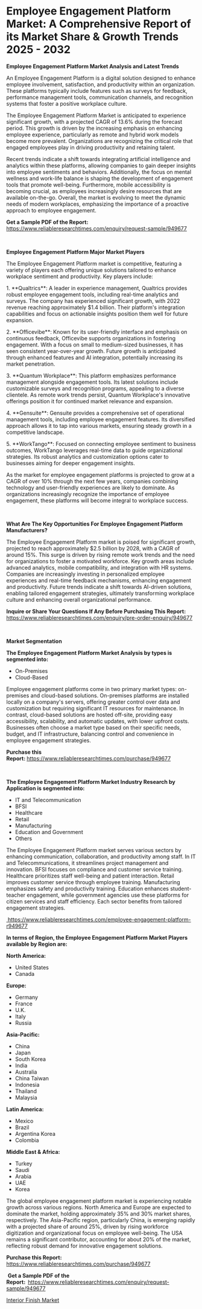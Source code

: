 <p><h1>Employee Engagement Platform Market: A Comprehensive Report of its Market Share & Growth Trends 2025 - 2032</h1></p><p><strong>Employee Engagement Platform Market Analysis and Latest Trends</strong></p>
<p><p>An Employee Engagement Platform is a digital solution designed to enhance employee involvement, satisfaction, and productivity within an organization. These platforms typically include features such as surveys for feedback, performance management tools, communication channels, and recognition systems that foster a positive workplace culture.</p><p>The Employee Engagement Platform Market is anticipated to experience significant growth, with a projected CAGR of 13.6% during the forecast period. This growth is driven by the increasing emphasis on enhancing employee experience, particularly as remote and hybrid work models become more prevalent. Organizations are recognizing the critical role that engaged employees play in driving productivity and retaining talent.</p><p>Recent trends indicate a shift towards integrating artificial intelligence and analytics within these platforms, allowing companies to gain deeper insights into employee sentiments and behaviors. Additionally, the focus on mental wellness and work-life balance is shaping the development of engagement tools that promote well-being. Furthermore, mobile accessibility is becoming crucial, as employees increasingly desire resources that are available on-the-go. Overall, the market is evolving to meet the dynamic needs of modern workplaces, emphasizing the importance of a proactive approach to employee engagement.</p></p>
<p><strong>Get a Sample PDF of the Report:&nbsp;</strong> <a href="https://www.reliableresearchtimes.com/enquiry/request-sample/949677?utm_campaign=2006&utm_medium=2&utm_source=Github&utm_content=ia&utm_term=07032025&utm_id=employee-engagement-platform">https://www.reliableresearchtimes.com/enquiry/request-sample/949677</a></p>
<p>&nbsp;</p>
<p><strong>Employee Engagement Platform Major Market Players</strong></p>
<p><p>The Employee Engagement Platform market is competitive, featuring a variety of players each offering unique solutions tailored to enhance workplace sentiment and productivity. Key players include:</p><p>1. **Qualtrics**: A leader in experience management, Qualtrics provides robust employee engagement tools, including real-time analytics and surveys. The company has experienced significant growth, with 2022 revenue reaching approximately $1.4 billion. Their platform's integration capabilities and focus on actionable insights position them well for future expansion.</p><p>2. **Officevibe**: Known for its user-friendly interface and emphasis on continuous feedback, Officevibe supports organizations in fostering engagement. With a focus on small to medium-sized businesses, it has seen consistent year-over-year growth. Future growth is anticipated through enhanced features and AI integration, potentially increasing its market penetration.</p><p>3. **Quantum Workplace**: This platform emphasizes performance management alongside engagement tools. Its latest solutions include customizable surveys and recognition programs, appealing to a diverse clientele. As remote work trends persist, Quantum Workplace's innovative offerings position it for continued market relevance and expansion.</p><p>4. **Gensuite**: Gensuite provides a comprehensive set of operational management tools, including employee engagement features. Its diversified approach allows it to tap into various markets, ensuring steady growth in a competitive landscape.</p><p>5. **WorkTango**: Focused on connecting employee sentiment to business outcomes, WorkTango leverages real-time data to guide organizational strategies. Its robust analytics and customization options cater to businesses aiming for deeper engagement insights.</p><p>As the market for employee engagement platforms is projected to grow at a CAGR of over 10% through the next few years, companies combining technology and user-friendly experiences are likely to dominate. As organizations increasingly recognize the importance of employee engagement, these platforms will become integral to workplace success.</p></p>
<p>&nbsp;</p>
<p><strong>What Are The Key Opportunities For Employee Engagement Platform Manufacturers?</strong></p>
<p><p>The Employee Engagement Platform market is poised for significant growth, projected to reach approximately $2.5 billion by 2028, with a CAGR of around 15%. This surge is driven by rising remote work trends and the need for organizations to foster a motivated workforce. Key growth areas include advanced analytics, mobile compatibility, and integration with HR systems. Companies are increasingly investing in personalized employee experiences and real-time feedback mechanisms, enhancing engagement and productivity. Future trends indicate a shift towards AI-driven solutions, enabling tailored engagement strategies, ultimately transforming workplace culture and enhancing overall organizational performance.</p></p>
<p><strong>Inquire or Share Your Questions If Any Before Purchasing This Report:</strong> <a href="https://www.reliableresearchtimes.com/enquiry/pre-order-enquiry/949677?utm_campaign=2006&utm_medium=2&utm_source=Github&utm_content=ia&utm_term=07032025&utm_id=employee-engagement-platform">https://www.reliableresearchtimes.com/enquiry/pre-order-enquiry/949677</a></p>
<p>&nbsp;</p>
<p><strong>Market Segmentation</strong></p>
<p><strong>The Employee Engagement Platform Market Analysis by types is segmented into:</strong></p>
<p><ul><li>On-Premises</li><li>Cloud-Based</li></ul></p>
<p><p>Employee engagement platforms come in two primary market types: on-premises and cloud-based solutions. On-premises platforms are installed locally on a company's servers, offering greater control over data and customization but requiring significant IT resources for maintenance. In contrast, cloud-based solutions are hosted off-site, providing easy accessibility, scalability, and automatic updates, with lower upfront costs. Businesses often choose a market type based on their specific needs, budget, and IT infrastructure, balancing control and convenience in employee engagement strategies.</p></p>
<p><strong>Purchase this Report:&nbsp;</strong><a href="https://www.reliableresearchtimes.com/purchase/949677?utm_campaign=2006&utm_medium=2&utm_source=Github&utm_content=ia&utm_term=07032025&utm_id=employee-engagement-platform">https://www.reliableresearchtimes.com/purchase/949677</a></p>
<p>&nbsp;</p>
<p><strong>The Employee Engagement Platform Market Industry Research by Application is segmented into:</strong></p>
<p><ul><li>IT and Telecommunication</li><li>BFSI</li><li>Healthcare</li><li>Retail</li><li>Manufacturing</li><li>Education and Government</li><li>Others</li></ul></p>
<p><p>The Employee Engagement Platform market serves various sectors by enhancing communication, collaboration, and productivity among staff. In IT and Telecommunications, it streamlines project management and innovation. BFSI focuses on compliance and customer service training. Healthcare prioritizes staff well-being and patient interaction. Retail improves customer service through employee training. Manufacturing emphasizes safety and productivity training. Education enhances student-teacher engagement, while government agencies use these platforms for citizen services and staff efficiency. Each sector benefits from tailored engagement strategies.</p></p>
<p><a href="https://www.reliableresearchtimes.com/employee-engagement-platform-r949677?utm_campaign=2006&utm_medium=2&utm_source=Github&utm_content=ia&utm_term=07032025&utm_id=employee-engagement-platform">&nbsp;https://www.reliableresearchtimes.com/employee-engagement-platform-r949677</a></p>
<p><strong>In terms of Region, the Employee Engagement Platform Market Players available by Region are:</strong></p>
<p>
    <p> <strong> North America: </strong>
        <ul>
            <li>United States</li>
            <li>Canada</li>
        </ul>
        </p> 
    <p> <strong> Europe: </strong>
        <ul>
            <li>Germany</li>
            <li>France</li>
            <li>U.K.</li>
            <li>Italy</li>
            <li>Russia</li>
        </ul>
        </p> 
    <p> <strong> Asia-Pacific: </strong>
        <ul>
            <li>China</li>
            <li>Japan</li>
            <li>South Korea</li>
            <li>India</li>
            <li>Australia</li>
            <li>China Taiwan</li>
            <li>Indonesia</li>
            <li>Thailand</li>
            <li>Malaysia</li>
        </ul>
        </p> 
    <p> <strong> Latin America: </strong>
        <ul>
            <li>Mexico</li>
            <li>Brazil</li>
            <li>Argentina Korea</li>
            <li>Colombia</li>
        </ul>
        </p> 
    <p> <strong> Middle East & Africa: </strong>
        <ul>
            <li>Turkey</li>
            <li>Saudi</li>
            <li>Arabia</li>
            <li>UAE</li>
            <li>Korea</li>
        </ul>
    </p>
    </p>
<p><p>The global employee engagement platform market is experiencing notable growth across various regions. North America and Europe are expected to dominate the market, holding approximately 35% and 30% market shares, respectively. The Asia-Pacific region, particularly China, is emerging rapidly with a projected share of around 25%, driven by rising workforce digitization and organizational focus on employee well-being. The USA remains a significant contributor, accounting for about 20% of the market, reflecting robust demand for innovative engagement solutions.</p></p>
<p><strong>Purchase this Report: </strong><a href="https://www.reliableresearchtimes.com/purchase/949677?utm_campaign=2006&utm_medium=2&utm_source=Github&utm_content=ia&utm_term=07032025&utm_id=employee-engagement-platform">https://www.reliableresearchtimes.com/purchase/949677</a></p>
<p>&nbsp;<strong>Get a Sample PDF of the Report:&nbsp;&nbsp;</strong><a href="https://www.reliableresearchtimes.com/enquiry/request-sample/949677?utm_campaign=2006&utm_medium=2&utm_source=Github&utm_content=ia&utm_term=07032025&utm_id=employee-engagement-platform">https://www.reliableresearchtimes.com/enquiry/request-sample/949677</a></p>
<p><strong></strong></p>
<p><p><a href="https://github.com/bmorecock/Market-Research-Report-List-6/blob/main/interior-finish-market.md?utm_campaign=2006&utm_medium=2&utm_source=Github&utm_content=ia&utm_term=07032025&utm_id=employee-engagement-platform">Interior Finish Market</a></p></p>